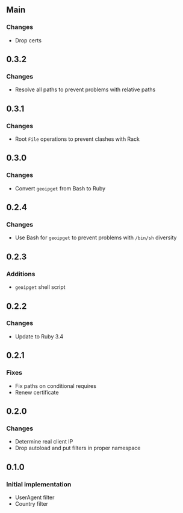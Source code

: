## Main

### Changes
* Drop certs

## 0.3.2

### Changes
* Resolve all paths to prevent problems with relative paths

## 0.3.1

### Changes
* Root `File` operations to prevent clashes with Rack

## 0.3.0

### Changes
* Convert `geoipget` from Bash to Ruby

## 0.2.4

### Changes
* Use Bash for `geoipget` to prevent problems with `/bin/sh` diversity

## 0.2.3

### Additions
* `geoipget` shell script

## 0.2.2

### Changes
* Update to Ruby 3.4

## 0.2.1

### Fixes

* Fix paths on conditional requires
* Renew certificate

## 0.2.0

### Changes

* Determine real client IP
* Drop autoload and put filters in proper namespace

## 0.1.0

### Initial implementation

* UserAgent filter
* Country filter
